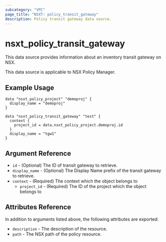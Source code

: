 ```yaml
---
subcategory: "VPC"
page_title: "NSXT: policy_transit_gateway"
description: Policy transit gateway data source.
---
```


# nsxt_policy_transit_gateway

This data source provides information about an inventory transit gateway on NSX.

This data source is applicable to NSX Policy Manager.

## Example Usage

```hcl
data "nsxt_policy_project" "demoproj" {
  display_name = "demoproj"
}

data "nsxt_policy_transit_gateway" "test" {
  context {
    project_id = data.nsxt_policy_project.demoproj.id
  }
  display_name = "tgw1"
}
```

## Argument Reference

* `id` - (Optional) The ID of transit gateway to retrieve.
* `display_name` - (Optional) The Display Name prefix of the transit gateway to retrieve.
* `context` - (Required) The context which the object belongs to
  * `project_id` - (Required) The ID of the project which the object belongs to

## Attributes Reference

In addition to arguments listed above, the following attributes are exported:

* `description` - The description of the resource.
* `path` - The NSX path of the policy resource.
